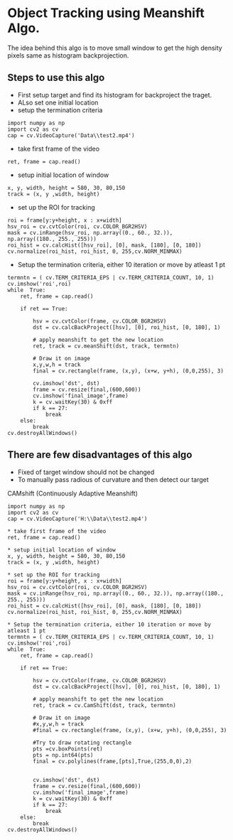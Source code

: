 # Object Tracking using Meanshift Algo.
The idea behind this algo is to move small window to get the high density pixels same as histogram backprojection.

## Steps to use this algo
* First setup target and find its histogram for backproject the traget.
* ALso set one initial location
* setup the termination criteria


```
import numpy as np
import cv2 as cv
cap = cv.VideoCapture('Data\\test2.mp4')
```

* take first frame of the video

```
ret, frame = cap.read()
```

* setup initial location of window
```
x, y, width, height = 580, 30, 80,150
track = (x, y ,width, height)
```

* set up the ROI for tracking
```
roi = frame[y:y+height, x : x+width]
hsv_roi = cv.cvtColor(roi, cv.COLOR_BGR2HSV)
mask = cv.inRange(hsv_roi, np.array((0., 60., 32.)),
np.array((180., 255., 255)))
roi_hist = cv.calcHist([hsv_roi], [0], mask, [180], [0, 180])
cv.normalize(roi_hist, roi_hist, 0, 255,cv.NORM_MINMAX)
```

* Setup the termination criteria, either 10 iteration or move by atleast 1 pt

```
termntn = ( cv.TERM_CRITERIA_EPS | cv.TERM_CRITERIA_COUNT, 10, 1)
cv.imshow('roi',roi)
while  True:
    ret, frame = cap.read()
    
    if ret == True:

        hsv = cv.cvtColor(frame, cv.COLOR_BGR2HSV)
        dst = cv.calcBackProject([hsv], [0], roi_hist, [0, 180], 1)
        
        # apply meanshift to get the new location
        ret, track = cv.meanShift(dst, track, termntn)
        
        # Draw it on image
        x,y,w,h = track
        final = cv.rectangle(frame, (x,y), (x+w, y+h), (0,0,255), 3)

        cv.imshow('dst', dst)
        frame = cv.resize(final,(600,600))
        cv.imshow('final_image',frame)
        k = cv.waitKey(30) & 0xff
        if k == 27:
            break
    else:
        break
cv.destroyAllWindows()
```

## There are few disadvantages of this algo 
* Fixed of target window should not be changed
* To manually pass radious of curvature and then detect our target

CAMshift (Continuously Adaptive Meanshift)

```
import numpy as np
import cv2 as cv
cap = cv.VideoCapture('H:\\Data\\test2.mp4')

* take first frame of the video
ret, frame = cap.read()

* setup initial location of window
x, y, width, height = 580, 30, 80,150
track = (x, y ,width, height)

* set up the ROI for tracking
roi = frame[y:y+height, x : x+width]
hsv_roi = cv.cvtColor(roi, cv.COLOR_BGR2HSV)
mask = cv.inRange(hsv_roi, np.array((0., 60., 32.)), np.array((180., 255., 255)))
roi_hist = cv.calcHist([hsv_roi], [0], mask, [180], [0, 180])
cv.normalize(roi_hist, roi_hist, 0, 255,cv.NORM_MINMAX)

* Setup the termination criteria, either 10 iteration or move by atleast 1 pt
termntn = ( cv.TERM_CRITERIA_EPS | cv.TERM_CRITERIA_COUNT, 10, 1)
cv.imshow('roi',roi)
while  True:
    ret, frame = cap.read()
    
    if ret == True:

        hsv = cv.cvtColor(frame, cv.COLOR_BGR2HSV)
        dst = cv.calcBackProject([hsv], [0], roi_hist, [0, 180], 1)
        
        # apply meanshift to get the new location
        ret, track = cv.CamShift(dst, track, termntn)
        
        # Draw it on image
        #x,y,w,h = track
        #final = cv.rectangle(frame, (x,y), (x+w, y+h), (0,0,255), 3)
        
        #Try to draw rotating rectangle
        pts =cv.boxPoints(ret)
        pts = np.int64(pts)
        final = cv.polylines(frame,[pts],True,(255,0,0),2)
        
              
        cv.imshow('dst', dst)
        frame = cv.resize(final,(600,600))
        cv.imshow('final_image',frame)
        k = cv.waitKey(30) & 0xff
        if k == 27:
            break
    else:
        break
cv.destroyAllWindows()
```

